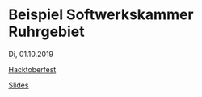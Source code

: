 # Beispiel Softwerkskammer Ruhrgebiet
Di, 01.10.2019

[Hacktoberfest](https://hacktoberfest.digitalocean.com/)

[Slides](https://slides.com/kikkirej/gitswk/)
